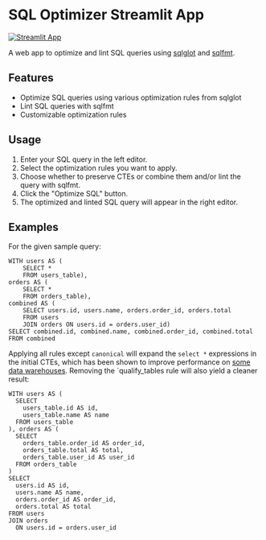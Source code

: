 # SQL Optimizer Streamlit App

[![Streamlit App](https://static.streamlit.io/badges/streamlit_badge_black_white.svg)](https://sql-optimizer.streamlit.app)

A web app to optimize and lint SQL queries using [sqlglot](https://github.com/tobymao/sqlglot) and [sqlfmt](http://sqlfmt.com).

## Features
- Optimize SQL queries using various optimization rules from sqlglot
- Lint SQL queries with sqlfmt
- Customizable optimization rules

## Usage
1. Enter your SQL query in the left editor.
2. Select the optimization rules you want to apply.
3. Choose whether to preserve CTEs or combine them and/or lint the query with sqlfmt.
4. Click the "Optimize SQL" button.
5. The optimized and linted SQL query will appear in the right editor.


## Examples
For the given sample query:
```
WITH users AS (
    SELECT *
    FROM users_table),
orders AS (
    SELECT *
    FROM orders_table),
combined AS (
    SELECT users.id, users.name, orders.order_id, orders.total
    FROM users
    JOIN orders ON users.id = orders.user_id)
SELECT combined.id, combined.name, combined.order_id, combined.total
FROM combined
```
Applying all rules except `canonical` will expand the `select *` expressions in the initial CTEs, which has been shown to improve performance on [some data warehouses](https://select.dev/posts/should-you-use-ctes-in-snowflake). Removing the `qualify_tables rule will also yield a cleaner result:
```
WITH users AS (
  SELECT
    users_table.id AS id,
    users_table.name AS name
  FROM users_table
), orders AS (
  SELECT
    orders_table.order_id AS order_id,
    orders_table.total AS total,
    orders_table.user_id AS user_id
  FROM orders_table
)
SELECT
  users.id AS id,
  users.name AS name,
  orders.order_id AS order_id,
  orders.total AS total
FROM users
JOIN orders
  ON users.id = orders.user_id
```


